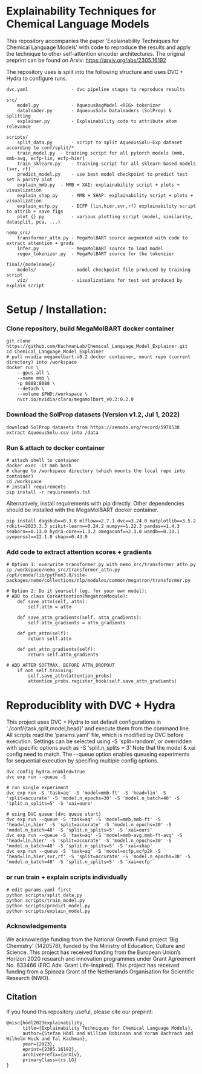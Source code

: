 # Explainability Techniques for Chemical Language Models
This repository accompanies the paper 'Explainability Techniques for Chemical Language Models' with code to reproduce the results and apply the technique to other self-attention encoder architectures.
The original preprint can be found on Arxiv: https://arxiv.org/abs/2305.16192

The repository uses is split into the following structure and uses DVC + Hydra to configure runs.
```
dvc.yaml                - dvc pipeline stages to reproduce results

src/
    model.py            - AqueousRegModel <REG> tokenizer
    dataloader.py       - AqueousSolu Dataloaders (SolProp) & splitting
    explainer.py        - Explainability code to attribute atom relevance

scripts/
    split_data.py       - script to split AqueousSolu-Exp dataset according to conf/split/*
    train_model.py	- training script for all pytorch models (mmb, mmb-avg, ecfp-lin, ecfp-hier)
    train_sklearn.py	- training script for all sklearn-based models (svr, rf)
    predict_model.py    - use best model checkpoint to predict test set & parity plot
    explain_mmb.py 	- MMB + XAI: explainability script + plots + visualization
    explain_shap.py 	- MMB + SHAP: explainability script + plots + visualization
    explain_ecfp.py 	- ECFP (lin,hier,svr,rf) explainability script to attrib + save figs
    plot_{}.py          - various plotting script (model, similarity, datasplit, pca, ...)

nemo_src/
    transformer_attn.py - MegaMolBART source augmented with code to extract attention + grads
    infer.py            - MegaMolBART source to load model
    regex_tokenizer.py  - MegaMolBART source for the tokenzier

final/{modelname}/
    models/             - model checkpoint file produced by training script
    viz/                - visualizations for test set produced by explain script
```

# Setup / Installation:
### Clone repository, build MegaMolBART docker container
```
git clone https://github.com/KachmanLab/Chemical_Language_Model_Explainer.git
cd Chemical_Language_Model_Explainer
# pull nvidia megamolbart:v0.2 docker container, mount repo (current directory) into /workspace
docker run \
    --gpus all \
    --name mmb \
    -p 8888:8888 \
    --detach \
    --volume $PWD:/workspace \
    nvcr.io/nvidia/clara/megamolbart_v0.2:0.2.0
```

### Download the SolProp datasets (Version v1.2, Jul 1, 2022)
```
download SolProp datasets from https://zenodo.org/record/5970538
extract AqueousSolu.csv into /data
```

### Run & attach to docker container
```
# attach shell to container
docker exec -it mmb bash
# change to /workspace directory (which mounts the local repo into container)
cd /workspace
# install requirements
pip install -r requirements.txt
```
Alternatively, install requirements with pip directly. Other dependencies should be installed with the MegaMolBART docker container.
```
pip install dagshub==0.3.8 mlflow==2.7.1 dvc==3.24.0 matplotlib==3.5.2 rdkit==2023.3.3 scikit-learn==0.24.2 numpy==1.22.3 pandas==1.4.3 seaborn==0.13.0 hydra-core==1.3.2 omegaconf==2.3.0 wandb==0.13.1 pyopenssl==22.1.0 shap==0.43.0
```

### Add code to extract attention scores + gradients
```
# Option 1: overwrite transformer.py with nemo_src/transformer_attn.py
cp /workspace/nemo_src/transformer_attn.py /opt/conda/lib/python3.8/site-packages/nemo/collections/nlp/modules/common/megatron/transformer.py
```
```
# Option 2: Do it yourself (eg. for your own model):
# ADD to class CoreAttention(MegatronModule):
    def save_attn(self, attn):
        self.attn = attn

    def save_attn_gradients(self, attn_gradients):
        self.attn_gradients = attn_gradients

    def get_attn(self):
        return self.attn

    def get_attn_gradients(self):
        return self.attn_gradients

# ADD AFTER SOFTMAX, BEFORE ATTN_DROPOUT
    if not self.training:
        self.save_attn(attention_probs)
        attention_probs.register_hook(self.save_attn_gradients)
```


# Reproduciblity with DVC + Hydra
This project uses DVC + Hydra to set default configurations in './conf/{task,split,model,head}' and execute them from the command line.
All scripts read the 'params.yaml' file, which is modified by DVC before execution. 
Settings can be selected using -S 'split=random', or overridden with  specific options such as -S 'split.n_splits = 3'
Note that the model & xai config need to match. The --queue option enables queueing experiments for sequential execution by specifing multiple config options.
```
dvc config hydra.enabled=True 
dvc exp run --queue -S

# run single experiment 
dvc exp run -S 'task=aq' -S 'model=mmb-ft' -S 'head=lin' -S 'split=accurate' -S 'model.n_epochs=30' -S 'model.n_batch=48' -S 'split.n_splits=5' -S 'xai=ours'

# using DVC queue (dvc queue start) 
dvc exp run --queue -S 'task=aq' -S 'model=mmb,mmb-ft' -S 'head=lin,hier' -S 'split=accurate' -S 'model.n_epochs=30' -S 'model.n_batch=48' -S 'split.n_splits=5' -S 'xai=ours'
dvc exp run --queue -S 'task=aq' -S 'model=mmb-avg,mmb-ft-avg' -S 'head=lin,hier' -S 'split=accurate' -S 'model.n_epochs=30' -S 'model.n_batch=48' -S 'split.n_splits=5' -S 'xai=shap'
dvc exp run --queue -S 'task=aq' -S 'model=ecfp,ecfp2k -S 'head=lin,hier,svr,rf' -S 'split=accurate' -S 'model.n_epochs=30' -S 'model.n_batch=48' -S 'split.n_splits=5' -S 'xai=ecfp'
```

### or run train + explain scripts individually
```
# edit params.yaml first
python scripts/split_data.py
python scripts/train_model.py
python scripts/predict_model.py
python scripts/explain_model.py
```

### Acknowledgements 
We acknowledge funding from the National Growth Fund project 'Big Chemistry' (1420578), funded by the Ministry of Education, Culture and Science. This project has received funding from the European Union’s Horizon 2020 research and innovation programmes under Grant Agreement No. 833466 (ERC Adv. Grant Life-Inspired). This project has received funding from a Spinoza Grant of the Netherlands Organisation for Scientific Research (NWO).

## Citation
If you found this repository useful, please cite our preprint:
```
@misc{hödl2023explainability,
      title={Explainability Techniques for Chemical Language Models}, 
      author={Stefan Hödl and William Robinson and Yoram Bachrach and Wilhelm Huck and Tal Kachman},
      year={2023},
      eprint={2305.16192},
      archivePrefix={arXiv},
      primaryClass={cs.LG}
}
```
